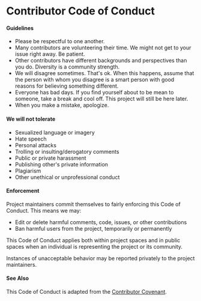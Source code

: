 # Contributor Code of Conduct

#### Guidelines

- Please be respectful to one another.
- Many contributors are volunteering their time. We might not get to your
  issue right away. Be patient.
- Other contributors have different backgrounds and perspectives than you do.
  Diversity is a community strength.
- We will disagree sometimes. That's ok. When this happens, assume that the
  person with whom you disagree is a smart person with good reasons for believing
  something different.
- Everyone has bad days. If you find yourself about to be mean to someone,
  take a break and cool off. This project will still be here later.
- When you make a mistake, apologize.

#### We will not tolerate

- Sexualized language or imagery
- Hate speech
- Personal attacks
- Trolling or insulting/derogatory comments
- Public or private harassment
- Publishing other's private information
- Plagiarism
- Other unethical or unprofessional conduct

#### Enforcement

Project maintainers commit themselves to fairly enforcing this Code of Conduct.
This means we may:

- Edit or delete harmful comments, code, issues, or other contributions
- Ban harmful users from the project, temporarily or permanently

This Code of Conduct applies both within project spaces and in public spaces when an
individual is representing the project or its community.

Instances of unacceptable behavior may be reported privately to the project maintainers.

#### See Also

This Code of Conduct is adapted from the [Contributor Covenant](http://contributor-covenant.org).

